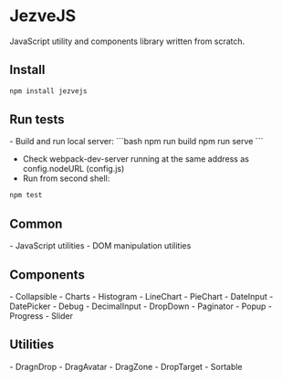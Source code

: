 # JezveJS
JavaScript utility and components library written from scratch.

<h2 align="left">Install</h2>

```bash
npm install jezvejs
```

<h2 align="left">Run tests</h2>
- Build and run local server:
```bash
npm run build
npm run serve
```

- Check webpack-dev-server running at the same address as config.nodeURL (config.js)
- Run from second shell:
```bash
npm test
```

<h2 align="left">Common</h2>
- JavaScript utilities
- DOM manipulation utilities

<h2 align="left">Components</h2>
- Collapsible
- Charts
    - Histogram
    - LineChart
    - PieChart
- DateInput
- DatePicker
- Debug
- DecimalInput
- DropDown
- Paginator
- Popup
- Progress
- Slider

<h2 align="left">Utilities</h2>
- DragnDrop
    - DragAvatar
    - DragZone
    - DropTarget
- Sortable
